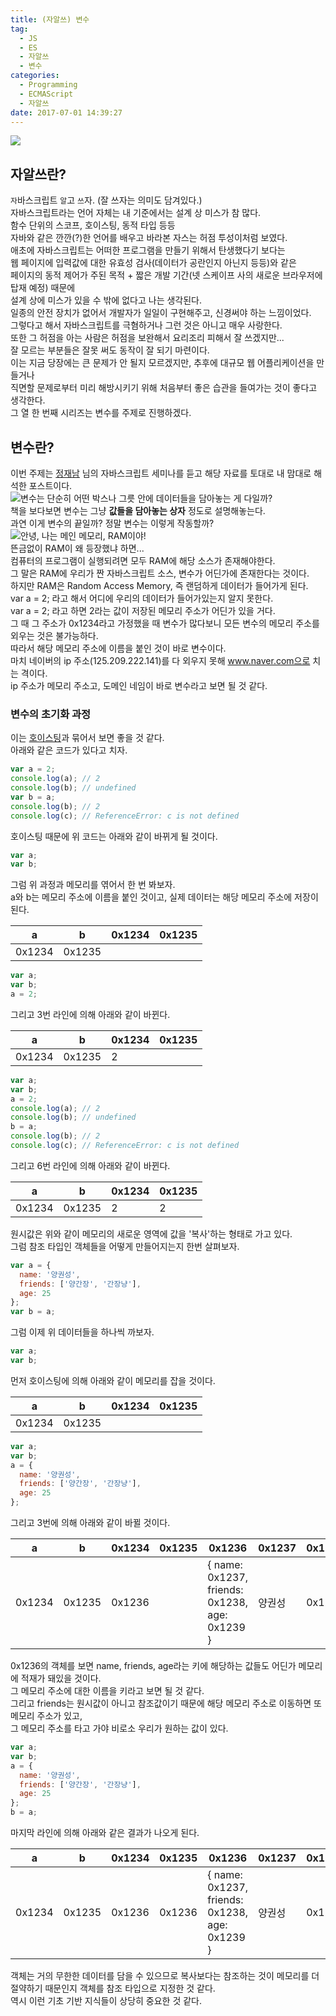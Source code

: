 ```yaml
---
title: (자알쓰) 변수
tag:
  - JS
  - ES
  - 자알쓰
  - 변수
categories:
  - Programming
  - ECMAScript
  - 자알쓰
date: 2017-07-01 14:39:27
---
```


![](js-011-variable/thumb.png)  
## 자알쓰란?
`자`바스크립트 `알`고 `쓰`자. (잘 쓰자는 의미도 담겨있다.)  
자바스크립트라는 언어 자체는 내 기준에서는 설계 상 미스가 참 많다.  
함수 단위의 스코프, 호이스팅, 동적 타입 등등  
자바와 같은 깐깐(?)한 언어를 배우고 바라본 자스는 허점 투성이처럼 보였다.  
애초에 자바스크립트는 어떠한 프로그램을 만들기 위해서 탄생했다기 보다는  
웹 페이지에 입력값에 대한 유효성 검사(데이터가 공란인지 아닌지 등등)와 같은  
페이지의 동적 제어가 주된 목적 + 짧은 개발 기간(넷 스케이프 사의 새로운 브라우저에 탑재 예정) 때문에  
설계 상에 미스가 있을 수 밖에 없다고 나는 생각된다.  
일종의 안전 장치가 없어서 개발자가 일일이 구현해주고, 신경써야 하는 느낌이었다.  
그렇다고 해서 자바스크립트를 극혐하거나 그런 것은 아니고 매우 사랑한다.  
또한 그 허점을 아는 사람은 허점을 보완해서 요리조리 피해서 잘 쓰겠지만...  
잘 모르는 부분들은 잘못 써도 동작이 잘 되기 마련이다.  
이는 지금 당장에는 큰 문제가 안 될지 모르겠지만, 추후에 대규모 웹 어플리케이션을 만들거나  
직면할 문제로부터 미리 해방시키기 위해 처음부터 좋은 습관을 들여가는 것이 좋다고 생각한다.  
그 열 한 번째 시리즈는 변수를 주제로 진행하겠다.  

## 변수란?
이번 주제는 [정재남](https://www.facebook.com/gomugomm?fref=ts) 님의 자바스크립트 세미나를 듣고 해당 자료를 토대로 내 맘대로 해석한 포스트이다.  
![변수는 단순히 어떤 박스나 그릇 안에 데이터들을 담아놓는 게 다일까?](js-011-variable/variable.png)  
책을 보다보면 변수는 그냥 **값들을 담아놓는 상자** 정도로 설명해놓는다.  
과연 이게 변수의 끝일까? 정말 변수는 이렇게 작동할까?  
![안녕, 나는 메인 메모리, RAM이야!](js-011-variable/ram.jpg)  
뜬금없이 RAM이 왜 등장했냐 하면...  
컴퓨터의 프로그램이 실행되려면 모두 RAM에 해당 소스가 존재해야한다.  
그 말은 RAM에 우리가 짠 자바스크립트 소스, 변수가 어딘가에 존재한다는 것이다.  
하지만 RAM은 Random Access Memory, 즉 랜덤하게 데이터가 들어가게 된다.  
var a = 2; 라고 해서 어디에 우리의 데이터가 들어가있는지 알지 못한다.  
var a = 2; 라고 하면 2라는 값이 저장된 메모리 주소가 어딘가 있을 거다.  
그 때 그 주소가 0x1234라고 가정했을 때 변수가 많다보니 모든 변수의 메모리 주소를 외우는 것은 불가능하다.  
따라서 해당 메모리 주소에 이름을 붙인 것이 바로 변수이다.  
마치 네이버의 ip 주소(125.209.222.141)를 다 외우지 못해 www.naver.com으로 치는 격이다.  
ip 주소가 메모리 주소고, 도메인 네임이 바로 변수라고 보면 될 것 같다.  

### 변수의 초기화 과정
이는 [호이스팅](/2017/04/26/js-002-hoisting/)과 묶어서 보면 좋을 것 같다.  
아래와 같은 코드가 있다고 치자.  
```javascript
var a = 2;
console.log(a); // 2
console.log(b); // undefined
var b = a;
console.log(b); // 2
console.log(c); // ReferenceError: c is not defined
```

호이스팅 때문에 위 코드는 아래와 같이 바뀌게 될 것이다.  
```javascript
var a;
var b;
```

그럼 위 과정과 메모리를 엮어서 한 번 봐보자.  
a와 b는 메모리 주소에 이름을 붙인 것이고, 실제 데이터는 해당 메모리 주소에 저장이 된다.  


| a      | b       | 0x1234 | 0x1235 |
|--------|---------|--------|--------|
| 0x1234 | 0x1235  |        |        |

```javascript
var a;
var b;
a = 2;
```

그리고 3번 라인에 의해 아래와 같이 바뀐다.  

| a      | b       | 0x1234 | 0x1235 |
|--------|---------|--------|--------|
| 0x1234 | 0x1235  | 2      |        |

```javascript
var a;
var b;
a = 2;
console.log(a); // 2
console.log(b); // undefined
b = a;
console.log(b); // 2
console.log(c); // ReferenceError: c is not defined
```

그리고 6번 라인에 의해 아래와 같이 바뀐다.

| a      | b       | 0x1234 | 0x1235 |
|--------|---------|--------|--------|
| 0x1234 | 0x1235  | 2      | 2      |

원시값은 위와 같이 메모리의 새로운 영역에 값을 '복사'하는 형태로 가고 있다.  
그럼 참조 타입인 객체들을 어떻게 만들어지는지 한번 살펴보자.  

```javascript
var a = {
  name: '양권성',
  friends: ['양간장', '간장냥'],
  age: 25
};
var b = a;
```
그럼 이제 위 데이터들을 하나씩 까보자.
```javascript
var a;
var b;
```

먼저 호이스팅에 의해 아래와 같이 메모리를 잡을 것이다.  

| a      | b       | 0x1234 | 0x1235 |
|--------|---------|--------|--------|
| 0x1234 | 0x1235  |        |        |

```javascript
var a;
var b;
a = {
  name: '양권성',
  friends: ['양간장', '간장냥'],
  age: 25
};
```

그리고 3번에 의해 아래와 같이 바뀔 것이다.  

| a      | b       | 0x1234 | 0x1235 | 0x1236                                         | 0x1237 | 0x1238 | 0x1239 | 0x1240               |
|--------|---------|--------|--------|------------------------------------------------|--------|--------|--------|----------------------|
| 0x1234 | 0x1235  | 0x1236 |        | { name: 0x1237, friends: 0x1238, age: 0x1239 } | 양권성 | 0x1240 | 25     | ['양간장', '간장냥'] |
0x1236의 객체를 보면 name, friends, age라는 키에 해당하는 값들도 어딘가 메모리에 적재가 돼있을 것이다.  
그 메모리 주소에 대한 이름을 키라고 보면 될 것 같다.  
그리고 friends는 원시값이 아니고 참조값이기 때문에 해당 메모리 주소로 이동하면 또 메모리 주소가 있고,  
그 메모리 주소를 타고 가야 비로소 우리가 원하는 값이 있다.  
```javascript
var a;
var b;
a = {
  name: '양권성',
  friends: ['양간장', '간장냥'],
  age: 25
};
b = a;
```
마지막 라인에 의해 아래와 같은 결과가 나오게 된다.  

| a      | b       | 0x1234 | 0x1235 | 0x1236                                         | 0x1237 | 0x1238 | 0x1239 | 0x1240               |
|--------|---------|--------|--------|------------------------------------------------|--------|--------|--------|----------------------|
| 0x1234 | 0x1235  | 0x1236 | 0x1236 | { name: 0x1237, friends: 0x1238, age: 0x1239 } | 양권성 | 0x1240 | 25     | ['양간장', '간장냥'] |

객체는 거의 무한한 데이터를 담을 수 있으므로 복사보다는 참조하는 것이 메모리를 더 절약하기 때문인지 객체를 참조 타입으로 지정한 것 같다.  
역시 이런 기초 기반 지식들이 상당히 중요한 것 같다.  
